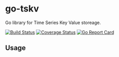 go-tskv
=======
Go library for Time Series Key Value storeage.

[![Build Status](https://travis-ci.org/brimstone/go-tskv.svg?branch=master)](https://travis-ci.org/brimstone/go-tskv) [![Coverage Status](https://coveralls.io/repos/github/brimstone/go-tskv/badge.svg?branch=master)](https://coveralls.io/github/brimstone/go-tskv?branch=master) [![Go Report Card](https://goreportcard.com/badge/github.com/influxdata/influxdb)](https://goreportcard.com/report/github.com/influxdata/influxdb)

Usage
-----
